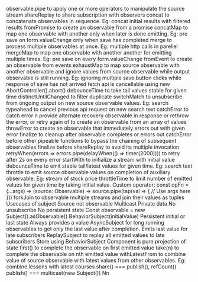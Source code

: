 observable.pipe to apply one or more operators to manipulate the source stream
shareReplay to share subscription with observers
concat to concatenate observables in sequence. Eg: concat initial results with filtered results 
fromPromise to create an observable from a promise
concatMap to map one observable with another only when later is done emitting. Eg: pre save on form.valueChange only when save has completed
merge to process multiple observables at once. Eg: multiple http calls in parellel
mergeMap to map one observable with another another for emitting multiple times. Eg: pre save on every form.valueChange
fromEvent to create an observable from events
exhaustMap to map source observable with another observable and ignore values from source observable while output observable is still running. Eg: ignoring multiple save button clicks while response of save has not arrived
fetch api is cancellable using new AbortController().abort()
debounceTime to take tail values stable for given time
distinctUntilChanged to filter duplicate
switchMatch to unsubscribe from ongoing output on new source observable values. Eg: search typeahead to cancel previous api request on new search text
catchError to catch error n provide alternate recovery observable in response or rethrow the error, or retry again
of to create an observable from an array of values
throwError to create an observable that immediately errors out with given error
finalize to cleanup after observable completes or errors out
catchError before other pipeable functions to bypass the chaining of subsequent observables
finalize before shareReplay to avoid its multiple invocation
retryWhen(errors => errors.pipe(delayWhen(() => timer(2000)))) to retry after 2s on every error
startWith to initialize a stream with initial value
debounceTime to emit stable tail/latest values for given time. Eg: search text
throttle to emit source observable values on completion of auxiliary observable.  Eg: stream of stock price
throttleTime to limit number of emitted values for given time by taking initial value.
Custom operator: const opFn = (...args) => (source: Observable<any>) => source.pipe(tap(val => { // Use args here }))
forkJoin to observable multiple streams and join their values as tuples
Usecases of subject
Source not observable
Multicast
Private data
No unsubscribe
No persistent state
Const observable = new Subject().asObservable()
BehaviorSubject(initialValue)
Persistent initial or last state
Always provides a value
AsyncSubject for long running observables to get only the last value after completion. Emits last value for late subscribers
ReplaySubject to replay all emitted values to late subscribers
Store using BehaviorSubject
Component is pure projection of state
first() to complete the observable on first emitted value
take(n) to complete the observable on nth emitted value
withLatestFrom to combine value of source observable with latest values from other observables. Eg: combine lessons with latest courses
share() === publish(), refCount()
publish() === multicast(new Subject())
Nn
